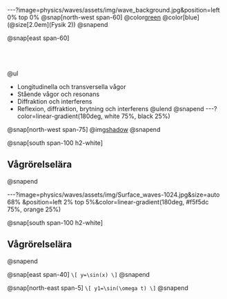 ---?image=physics/waves/assets/img/wave_background.jpg&position=left 0% top 0%
@snap[north-west span-60]
@color[green](@size[3.0em](Vågrörelselära))
@color[blue](@size[2.0em](Fysik 2))
@snapend

@snap[east span-60]
<br><br><br><br>

@ul[](false)
- Longitudinella och transversella vågor
- Stående vågor och resonans
- Diffraktion och interferens
- Reflexion, diffraktion, brytning och interferens
@ulend
@snapend
---?color=linear-gradient(180deg, white 75%, black 25%)

@snap[north-west span-75]
@img[shadow](physics/waves/assets/img/Surface_waves-1024.jpg)
@snapend

@snap[south span-100 h2-white]
## Vågrörelselära
@snapend

---?image=physics/waves/assets/img/Surface_waves-1024.jpg&size=auto 68% &position=left 2% top 5%&color=linear-gradient(180deg, #f5f5dc 75%, orange 25%)

@snap[south span-100 h2-white]
## Vågrörelselära
@snapend

@snap[east span-40]
`\[
y=\sin(x)
\]`
@snapend

@snap[north-east span-5]
`\[
y1=\sin(\omega t)
\]`
@snapend